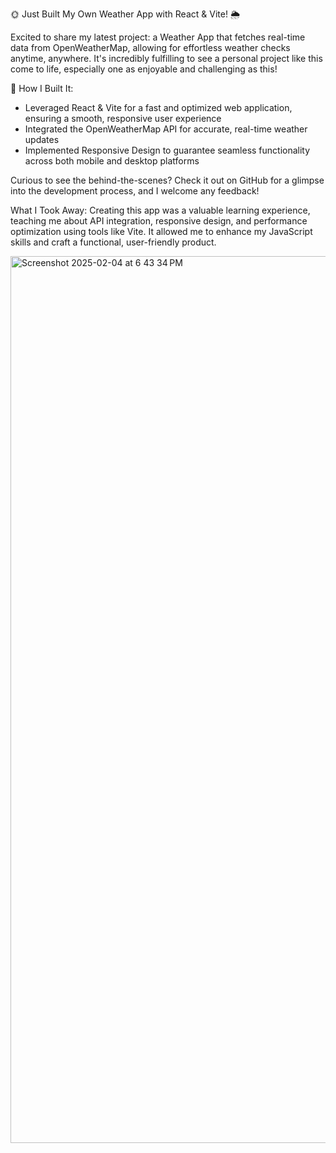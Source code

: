 🌞 Just Built My Own Weather App with React & Vite! 🌦️

Excited to share my latest project: a Weather App that fetches real-time data from OpenWeatherMap, allowing for effortless weather checks anytime, anywhere. It's incredibly fulfilling to see a personal project like this come to life, especially one as enjoyable and challenging as this!

🔧 How I Built It:
- Leveraged React & Vite for a fast and optimized web application, ensuring a smooth, responsive user experience
- Integrated the OpenWeatherMap API for accurate, real-time weather updates
- Implemented Responsive Design to guarantee seamless functionality across both mobile and desktop platforms

Curious to see the behind-the-scenes? Check it out on GitHub for a glimpse into the development process, and I welcome any feedback!

What I Took Away:
Creating this app was a valuable learning experience, teaching me about API integration, responsive design, and performance optimization using tools like Vite. It allowed me to enhance my JavaScript skills and craft a functional, user-friendly product.


<img width="1419" alt="Screenshot 2025-02-04 at 6 43 34 PM" src="https://github.com/user-attachments/assets/6b6ca390-67de-4809-97e7-d3517f54a905" />

